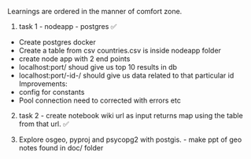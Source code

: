 Learnings are ordered in the manner of comfort zone. 

1) task 1 - nodeapp - postgres ✅
  - Create postgres docker
  - Create a table from csv countries.csv is inside nodeapp folder
  - create node app with 2 end points 
  - localhost:port/ shoud give us top 10 results in db
  - localhost:port/-id-/ should give us data related to that particular id
Improvements:
  - config for constants
  - Pool connection need to corrected with errors etc
  
2) task 2 - create notebook wiki url as input returns map using the table from that url. ✅

3) Explore osgeo, pyproj and psycopg2 with postgis. - make ppt of geo notes found in doc/ folder

